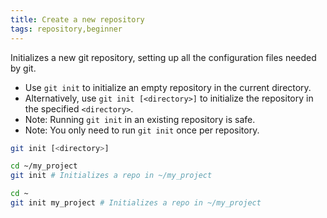 ```yaml
---
title: Create a new repository
tags: repository,beginner
---
```


Initializes a new git repository, setting up all the configuration files needed by git.

- Use `git init` to initialize an empty repository in the current directory.
- Alternatively, use `git init [<directory>]` to initialize the repository in the specified `<directory>`.
- Note: Running `git init` in an existing repository is safe.
- Note: You only need to run `git init` once per repository.

```sh
git init [<directory>]
```

```sh
cd ~/my_project
git init # Initializes a repo in ~/my_project

cd ~
git init my_project # Initializes a repo in ~/my_project
```
